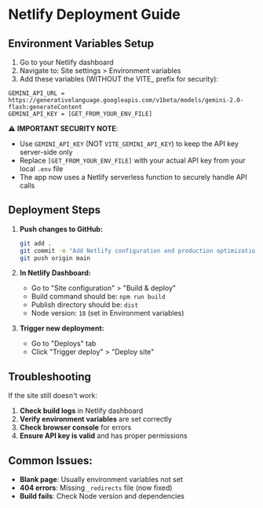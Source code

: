 # Netlify Deployment Guide

## Environment Variables Setup

1. Go to your Netlify dashboard
2. Navigate to: Site settings > Environment variables
3. Add these variables (WITHOUT the VITE_ prefix for security):

```
GEMINI_API_URL = https://generativelanguage.googleapis.com/v1beta/models/gemini-2.0-flash:generateContent
GEMINI_API_KEY = [GET_FROM_YOUR_ENV_FILE]
```

⚠️ **IMPORTANT SECURITY NOTE**: 
- Use `GEMINI_API_KEY` (NOT `VITE_GEMINI_API_KEY`) to keep the API key server-side only
- Replace `[GET_FROM_YOUR_ENV_FILE]` with your actual API key from your local `.env` file
- The app now uses a Netlify serverless function to securely handle API calls

## Deployment Steps

1. **Push changes to GitHub:**
   ```bash
   git add .
   git commit -m "Add Netlify configuration and production optimizations"
   git push origin main
   ```

2. **In Netlify Dashboard:**
   - Go to "Site configuration" > "Build & deploy"
   - Build command should be: `npm run build`
   - Publish directory should be: `dist`
   - Node version: `18` (set in Environment variables)

3. **Trigger new deployment:**
   - Go to "Deploys" tab
   - Click "Trigger deploy" > "Deploy site"

## Troubleshooting

If the site still doesn't work:

1. **Check build logs** in Netlify dashboard
2. **Verify environment variables** are set correctly
3. **Check browser console** for errors
4. **Ensure API key is valid** and has proper permissions

## Common Issues:

- **Blank page**: Usually environment variables not set
- **404 errors**: Missing `_redirects` file (now fixed)
- **Build fails**: Check Node version and dependencies
